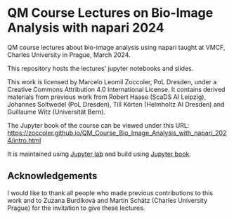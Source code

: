 # QM Course Lectures on Bio-Image Analysis with napari 2024
QM course lectures about bio-image analysis using napari taught at VMCF, Charles University in Prague, March 2024.

This repository hosts the lectures' jupyter notebooks and slides.

This work is licensed by Marcelo Leomil Zoccoler, PoL Dresden, under a Creative Commons Attribution 4.0 International License.
It contains derived materials from previous work from Robert Haase (ScaDS AI Leipzig), Johannes Soltwedel (PoL Dresden), Till Körten (Helmholtz AI Dresden) and Guillaume Witz (Universität Bern).

The Jupyter book of the course can be viewed under this URL: https://zoccoler.github.io/QM_Course_Bio_Image_Analysis_with_napari_2024/intro.html

It is maintained using [Jupyter lab](https://jupyter.org/) and build using [Jupyter book](https://jupyterbook.org/en/stable/intro.html).

## Acknowledgements

I would like to thank all people who made previous contributions to this work and to Zuzana Burdíková and Martin Schätz (Charles University Prague) for the invitation to give these lectures.

